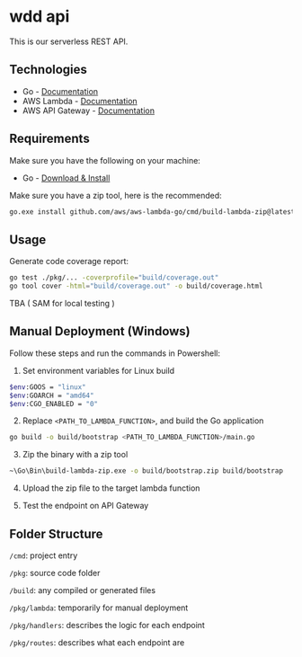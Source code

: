 # wdd api

This is our serverless REST API.

## Technologies

- Go - [Documentation](https://go.dev/doc/)
- AWS Lambda - [Documentation](https://docs.aws.amazon.com/lambda/)
- AWS API Gateway - [Documentation](https://docs.aws.amazon.com/apigateway/)

## Requirements

Make sure you have the following on your machine:
- Go - [Download & Install](https://go.dev/dl/)

Make sure you have a zip tool, here is the recommended:
```bash
go.exe install github.com/aws/aws-lambda-go/cmd/build-lambda-zip@latest
```

## Usage

Generate code coverage report:
```bash
go test ./pkg/... -coverprofile="build/coverage.out"
go tool cover -html="build/coverage.out" -o build/coverage.html
```

TBA ( SAM for local testing )

## Manual Deployment (Windows)

Follow these steps and run the commands in Powershell:

1. Set environment variables for Linux build
```bash
$env:GOOS = "linux"
$env:GOARCH = "amd64"
$env:CGO_ENABLED = "0"
```

2. Replace `<PATH_TO_LAMBDA_FUNCTION>`, and build the Go application
```bash
go build -o build/bootstrap <PATH_TO_LAMBDA_FUNCTION>/main.go
```

3. Zip the binary with a zip tool
```bash
~\Go\Bin\build-lambda-zip.exe -o build/bootstrap.zip build/bootstrap
```

4. Upload the zip file to the target lambda function

5. Test the endpoint on API Gateway

## Folder Structure

`/cmd`: project entry

`/pkg`: source code folder

`/build`: any compiled or generated files

`/pkg/lambda`: temporarily for manual deployment

`/pkg/handlers`: describes the logic for each endpoint 

`/pkg/routes`: describes what each endpoint are
